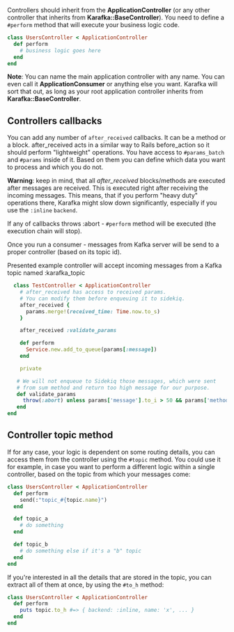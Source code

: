 Controllers should inherit from the **ApplicationController** (or any other controller that inherits from **Karafka::BaseController**). You need to define a ```#perform``` method that will execute your business logic code.

```ruby
class UsersController < ApplicationController
  def perform
    # business logic goes here
  end
end
```

**Note**: You can name the main application controller with any name. You can even call it **ApplicationConsumer** or anything else you want. Karafka will sort that out, as long as your root application controller inherits from **Karafka::BaseController**.

## Controllers callbacks

You can add any number of ```after_received``` callbacks. It can be a method or a block.
after_received acts in a similar way to Rails before_action so it should perform "lightweight" operations. You have access to ```#params_batch``` and ```#params``` inside of it. Based on them you can define which data you want to process and which you do not.

**Warning**: keep in mind, that all *after_received* blocks/methods are executed after messages are received. This is executed right after receiving the incoming messages. This means, that if you perform "heavy duty" operations there, Karafka might slow down significantly, especially if you use the ```:inline``` ```backend```.

If any of callbacks throws :abort - ```#perform``` method will be executed (the execution chain will stop).

Once you run a consumer - messages from Kafka server will be send to a proper controller (based on its topic id).

Presented example controller will accept incoming messages from a Kafka topic named :karafka_topic

```ruby
  class TestController < ApplicationController
    # after_received has access to received params.
    # You can modify them before enqueuing it to sidekiq.
    after_received {
      params.merge!(received_time: Time.now.to_s)
    }

    after_received :validate_params

    def perform
      Service.new.add_to_queue(params[:message])
    end

    private

   # We will not enqueue to Sidekiq those messages, which were sent
   # from sum method and return too high message for our purpose.
   def validate_params
     throw(:abort) unless params['message'].to_i > 50 && params['method'] != 'sum'
   end
end
```
## Controller topic method

If for any case, your logic is dependent on some routing details, you can access them from the controller using the ```#topic``` method. You could use it for example, in case you want to perform a different logic within a single controller, based on the topic from which your messages come:

```ruby
class UsersController < ApplicationController
  def perform
    send(:"topic_#{topic.name}")
  end

  def topic_a
    # do something
  end

  def topic_b
    # do something else if it's a "b" topic
  end
end
```

If you're interested in all the details that are stored in the topic, you can extract all of them at once, by using the ```#to_h``` method:

```ruby
class UsersController < ApplicationController
  def perform
    puts topic.to_h #=> { backend: :inline, name: 'x', ... }
  end
end
```
